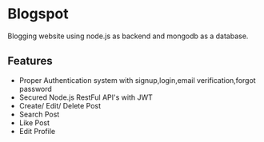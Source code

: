 
# Blogspot

Blogging website using node.js as backend and mongodb as a database.


## Features

- Proper Authentication system with signup,login,email verification,forgot password
- Secured Node.js RestFul API's with JWT
- Create/ Edit/ Delete Post
- Search Post
- Like Post
- Edit Profile

